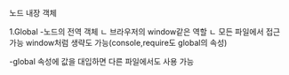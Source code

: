 노드 내장 객체

1.Global
-노드의 전역 객체
 ㄴ 브라우저의 window같은 역할
 ㄴ 모든 파일에서 접근 가능
 window처럼 생략도 가능(console,require도 global의 속성)

 -global 속성에 값을 대입하면 다른 파일에서도 사용 가능